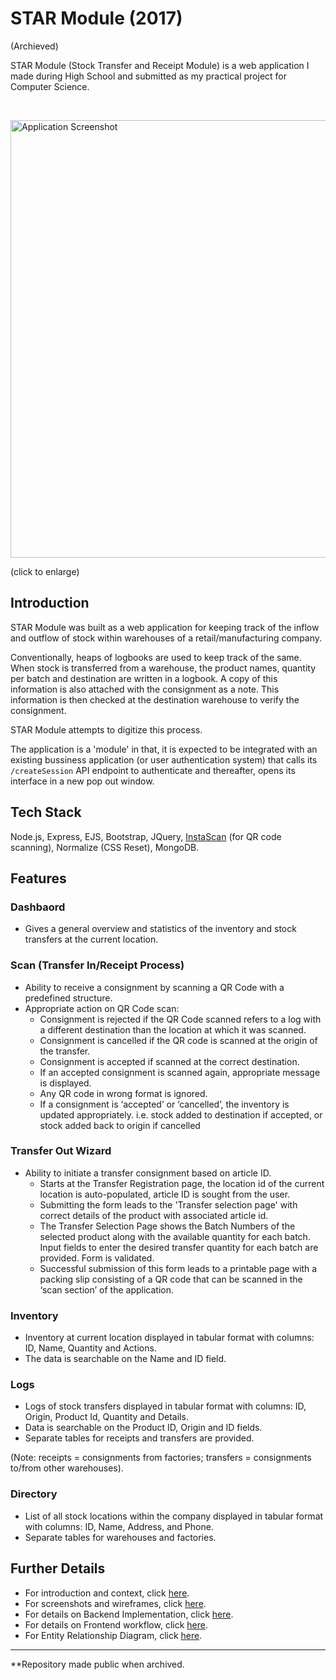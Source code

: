 # STAR Module (2017)

(Archieved)

STAR Module (Stock Transfer and Receipt Module) is a web application I made during High School and submitted as my practical project for Computer Science.

<br/>

<a href="https://github.com/dhruv-tech/star-module/blob/master/STAR_archieve_screenshot.gif"><img alt="Application Screenshot" src="https://github.com/dhruv-tech/star-module/blob/master/STAR_archieve_screenshot.gif?raw=true" width="700"></a>

(click to enlarge)
## Introduction

STAR Module was built as a web application for keeping track of the inflow and outflow of stock within warehouses of a retail/manufacturing company.

Conventionally, heaps of logbooks are used to keep track of the same. When stock is transferred from a warehouse, the product names, quantity per batch and destination are written in a logbook. 
A copy of this information is also attached with the consignment as a note. This information is then checked at the destination warehouse to verify the consignment. 

STAR Module attempts to digitize this process.

The application is a 'module' in that, it is expected to be integrated with an existing bussiness application (or user authentication system) that calls its `/createSession` API endpoint to authenticate and thereafter, opens its interface in a new pop out window.

## Tech Stack

Node.js, Express, EJS, Bootstrap, JQuery, [InstaScan](https://github.com/schmich/instascan) (for QR code scanning), Normalize (CSS Reset), MongoDB.

## Features

### Dashbaord

* Gives a general overview and statistics of the inventory and stock transfers at the current location.

### Scan (Transfer In/Receipt Process)

* Ability to receive a consignment by scanning a QR Code with a predefined structure.
* Appropriate action on QR Code scan: 
  * Consignment is rejected if the QR Code scanned refers to a log with a different destination than the location at which it was scanned.
  * Consignment is cancelled if the QR code is scanned at the origin of the transfer. 
  * Consignment is accepted if scanned at the correct destination. 
  * If an accepted consignment is scanned again, appropriate message is displayed.
  * Any QR code in wrong format is ignored.
  * If a consignment is ‘accepted’ or ‘cancelled’, the inventory is updated appropriately. i.e. stock added to destination if accepted, or stock added back to origin if cancelled

### Transfer Out Wizard

* Ability to initiate a transfer consignment based on article ID.
  * Starts at the Transfer Registration page, the location id of the current location is auto-populated, article ID is sought from the user.
  * Submitting the form leads to the 'Transfer selection page' with correct details of the product with associated article id.
  * The Transfer Selection Page shows the Batch Numbers of the selected product along with the available quantity for each batch. Input fields to enter the desired transfer quantity for each batch are provided. Form is validated.
  * Successful submission of this form leads to a printable page with a packing slip consisting of a QR code that can be scanned in the ‘scan section’ of the application.

### Inventory

* Inventory at current location displayed in tabular format with columns: ID, Name, Quantity and Actions.
* The data is searchable on the Name and ID field.

###  Logs

* Logs of stock transfers displayed in tabular format with columns: ID, Origin, Product Id, Quantity and Details.
* Data is searchable on the Product ID, Origin and ID fields.
* Separate tables for receipts and transfers are provided.

(Note: receipts = consignments from factories; transfers = consignments to/from other warehouses).

### Directory

* List of all stock locations within the company displayed in tabular format with columns: ID, Name, Address, and Phone. 
* Separate tables for warehouses and factories.

## Further Details

* For introduction and context, click [here](https://github.com/dhruv-tech/star-module).
* For screenshots and wireframes, click [here](https://github.com/dhruv-tech/star-module/wiki/Screenshots-and-Wireframes).
* For details on Backend Implementation, click [here](https://github.com/dhruv-tech/star-module/wiki/Backend-Implementation).
* For details on Frontend workflow, click [here](https://github.com/dhruv-tech/star-module/wiki/Frontend-workflow).
* For Entity Relationship Diagram, click [here](https://github.com/dhruv-tech/star-module/wiki/Entity-Relationship-Diagram).

---

**Repository made public when archived.

